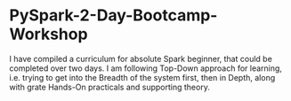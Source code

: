 # PySpark-2-Day-Bootcamp-Workshop

I have compiled a curriculum for absolute Spark beginner, that could be completed over two days. I am following Top-Down approach for learning, i.e. trying to get into the Breadth of the system first, then in Depth, along with grate Hands-On practicals and supporting theory.
